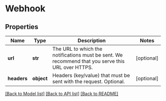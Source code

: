 # Webhook

## Properties
Name | Type | Description | Notes
------------ | ------------- | ------------- | -------------
**url** | **str** | The URL to which the notifications must be sent. We recommend that you serve this URL over HTTPS. | [optional] 
**headers** | **object** | Headers (key/value) that must be sent with the request. Optional. | [optional] 

[[Back to Model list]](../README.md#documentation-for-models) [[Back to API list]](../README.md#documentation-for-api-endpoints) [[Back to README]](../README.md)



